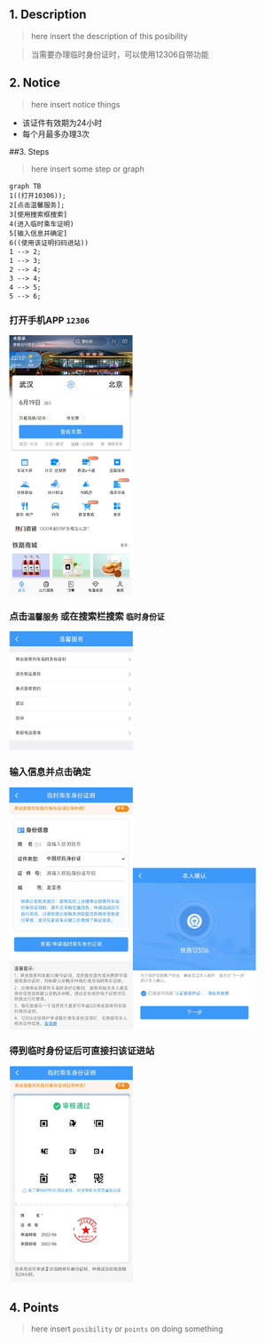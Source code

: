 ## 1. Description

> here insert  the description of this posibility

> 当需要办理临时身份证时，可以使用12306自带功能

## 2. Notice

> here insert notice things

- 该证件有效期为24小时
- 每个月最多办理3次

##3. Steps

> here insert some step or graph

```mermaid
graph TB
1((打开10306));
2[点击温馨服务];
3[使用搜索框搜索]
4(进入临时乘车证明)
5[输入信息并确定]
6((使用该证明扫码进站))
1 --> 2;
1 --> 3;
2 --> 4;
3 --> 4;
4 --> 5;
5 --> 6;
```



### 打开手机APP `12306`

<img src="https://raw.githubusercontent.com/serfend/res.image.reference/main/image-20220619091801395.png" alt="image-20220619091801395" style="zoom:50%;" />

### 点击`温馨服务` 或在搜索栏搜索 `临时身份证`

<img src="https://raw.githubusercontent.com/serfend/res.image.reference/main/image-20220619091906957.png" alt="image-20220619091906957" style="zoom:50%;" />

### 输入信息并点击确定

<img src="https://raw.githubusercontent.com/serfend/res.image.reference/main/image-20220619091935429.png" alt="image-20220619091935429" style="zoom:50%;" /><img src="https://raw.githubusercontent.com/serfend/res.image.reference/main/image-20220619092007143.png" alt="image-20220619092007143" style="zoom:50%;" />

### 得到临时身份证后可直接扫该证进站

<img src="https://raw.githubusercontent.com/serfend/res.image.reference/main/image-20220619092247251.png" alt="image-20220619092247251" style="zoom:50%;" />





## 4. Points

> here insert `posibility` or `points` on doing something